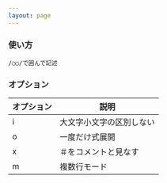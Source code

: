```yaml
---
layout: page
---
```


### 使い方

    /○○/で囲んで記述

### オプション

| オプション | 説明                     |
| ---------- | ------------------------ |
| i          | 大文字小文字の区別しない |
| o          | 一度だけ式展開           |
| x          | ＃をコメントと見なす     |
| m          | 複数行モード             |
